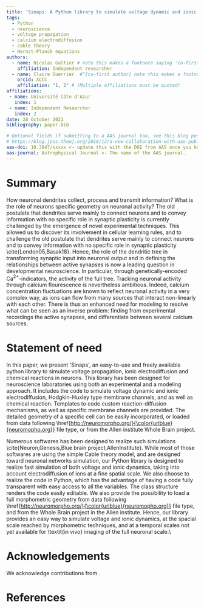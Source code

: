 ```yaml
---
title: 'Sinaps: A Python library to simulate voltage dynamic and ionic electrodiffusion in neurons'
tags:
  - Python
  - neuroscience
  - voltage propagation
  - calcium electrodiffusion
  - cable theory
  - Nernst-Planck equations
authors:
  - name: Nicolas Galtier # note this makes a footnote saying 'co-first author'
    affiliation: Independent researcher
  - name: Claire Guerrier  #^[co-first author] note this makes a footnote saying 'co-first author'
    orcid: XCCC
    affiliation: "1, 2" # (Multiple affiliations must be quoted)
affiliations:
 - name: Université Côte d'Azur
   index: 1
 - name: Independent Researcher
   index: 2
date: 28 October 2021
bibliography: paper.bib

# Optional fields if submitting to a AAS journal too, see this blog post:
# https://blog.joss.theoj.org/2018/12/a-new-collaboration-with-aas-publishing
aas-doi: 10.3847/xxxxx <- update this with the DOI from AAS once you know it.
aas-journal: Astrophysical Journal <- The name of the AAS journal.
---
```


# Summary

How neuronal dendrites collect, process and transmit information? What is the role of neurons specific
geometry on neuronal activity? The old postulate that dendrites serve mainly to connect neurons and to
convey information with no specific role in synaptic plasticity is currently challenged by the
emergence of novel experimental techniques. This allowed us to discover its involvement in cellular learning rules, and to challenge
the old postulate that dendrites serve mainly to connect neurons and to convey information with no
specific role in synaptic plasticity \cite{London05,Basak18}. Hence, the role of the dendritic
tree in transforming synaptic input into neuronal output and in defining the relationships
between active synapses is now a leading question in developmental neuroscience. In particular, through genetically-encoded Ca$^{2+}$-indicators, 
the activity of the full tree.  Tracking neuronal
activity through calcium flourescence is nevertheless ambitious. Indeed, calcium concentration fluctuations are known to reflect
neuronal activity in a very complex way, as ions can flow from many sources that interact non-linearly
with each other. There is thus an enhanced need for modeling to resolve what can be seen as an inverse
problem: finding from experimental recordings the active synapses, and differentiate between several
calcium sources. 
        



<!-- The forces on stars, galaxies, and dark matter under external gravitational
fields lead to the dynamical evolution of structures in the universe. The orbits
of these bodies are therefore key to understanding the formation, history, and
future state of galaxies. The field of "galactic dynamics," which aims to model
the gravitating components of galaxies to study their structure and evolution,
is now well-established, commonly taught, and frequently used in astronomy.
Aside from toy problems and demonstrations, the majority of problems require
efficient numerical tools, many of which require the same base code (e.g., for
performing numerical orbit integration).-->

# Statement of need

In this paper, we present 'Sinaps', an easy-to-use and freely available python library to simulate voltage propagation, ionic electrodiffusion and chemical reactions in neurons. This library has been designed for neuroscience laboratories using both an experimental and a modeling approach. It includes the code to simulate voltage dynamic and ionic electrodiffusion, Hodgkin-Huxley type membrane channels, and as well as chemical reaction. Templates to code custom reaction-diffusion mechanisms, as well as specific membrane channels are provided. The detailed geometry of a specific cell can be easily incorporated, or loaded from data following \href{http://neuromorpho.org/}{\color{urlblue}{neuromopho.org}} file type, or from the Allen institute Whole Brain project.

Numerous softwares has been designed to realize such simulations \cite{Neuron,Genesis,Blue brain project,AllenInstitute}. While most of those softwares are using the simple Cable theory model, and are designed toward neuronal networks simulation, our Python library is designed to realize fast simulation of both voltage and ionic dynamics, taking into account electrodiffusion of ions at a fine spatial scale. We also choose to realize the code in Python, which has the advantage of having a code fully transparent with easy access to all the variables. The class structure renders the code easily editable. We also provide the possibility to load a full morphometric geometry from data following \href{http://neuromorpho.org/}{\color{urlblue}{neuromopho.org}} file type, and from the Whole Brain project in the Allen institute. Hence, our library provides an easy way to simulate voltage and ionic dynamics, at the spacial scale reached by morphometric techniques, and at a temporal scales not yet available for \textit{in vivo} imaging of the full neuronal scale.\\


<!--`Gala` is an Astropy-affiliated Python package for galactic dynamics. Python
enables wrapping low-level languages (e.g., C) for speed without losing
flexibility or ease-of-use in the user-interface. The API for `Gala` was
designed to provide a class-based and user-friendly interface to fast (C or
Cython-optimized) implementations of common operations such as gravitational
potential and force evaluation, orbit integration, dynamical transformations,
and chaos indicators for nonlinear dynamics. `Gala` also relies heavily on and
interfaces well with the implementations of physical units and astronomical
coordinate systems in the `Astropy` package [@astropy] (`astropy.units` and
`astropy.coordinates`).

`Gala` was designed to be used by both astronomical researchers and by
students in courses on gravitational dynamics or astronomy. It has already been
used in a number of scientific publications [@Pearson:2017] and has also been
used in graduate courses on Galactic dynamics to, e.g., provide interactive
visualizations of textbook material [@Binney:2008]. The combination of speed,
design, and support for Astropy functionality in `Gala` will enable exciting
scientific explorations of forthcoming data releases from the *Gaia* mission
[@gaia] by students and experts alike.-->

<!-- # Mathematics

Single dollars ($) are required for inline mathematics e.g. $f(x) = e^{\pi/x}$

Double dollars make self-standing equations:

$$\Theta(x) = \left\{\begin{array}{l}
0\textrm{ if } x < 0\cr
1\textrm{ else}
\end{array}\right.$$

You can also use plain \LaTeX for equations
\begin{equation}\label{eq:fourier}
\hat f(\omega) = \int_{-\infty}^{\infty} f(x) e^{i\omega x} dx
\end{equation}
and refer to \autoref{eq:fourier} from text.

# Citations

Citations to entries in paper.bib should be in
[rMarkdown](http://rmarkdown.rstudio.com/authoring_bibliographies_and_citations.html)
format.

If you want to cite a software repository URL (e.g. something on GitHub without a preferred
citation) then you can do it with the example BibTeX entry below for @fidgit.

For a quick reference, the following citation commands can be used:
- `@author:2001`  ->  "Author et al. (2001)"
- `[@author:2001]` -> "(Author et al., 2001)"
- `[@author1:2001; @author2:2001]` -> "(Author1 et al., 2001; Author2 et al., 2002)"

# Figures

Figures can be included like this:
![Caption for example figure.\label{fig:example}](figure.png)
and referenced from text using \autoref{fig:example}.

Figure sizes can be customized by adding an optional second parameter:
![Caption for example figure.](figure.png){ width=20% }-->

# Acknowledgements

We acknowledge contributions from .

# References
